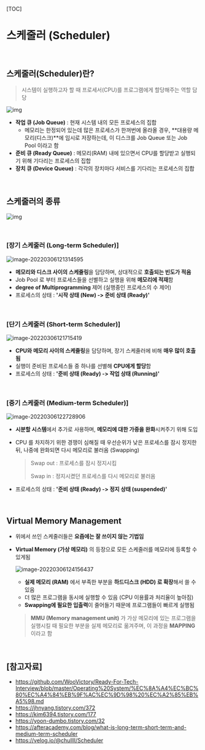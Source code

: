[TOC]

# 스케줄러 (Scheduler)

<br>

## 스케줄러(Scheduler)란?

> 시스템이 실행하고자 할 때 프로세서(CPU)를 프로그램에게 할당해주는 역할 담당

![img](https://s3.ap-south-1.amazonaws.com/afteracademy-server-uploads/what-is-longterm-shortterm-and-mediumterm-scheduler-longterm-shortterm-working.png)

- **작업 큐 (Job Queue)** : 현재 시스템 내의 모든 프로세스의 집합
  - 메모리는 한정되어 있는데 많은 프로세스가 한꺼번에 올라올 경우, **대용량 메모리(디스크)**에 임시로 저장하는데, 이 디스크를 Job Queue 또는 Job Pool 이라고 함
- **준비 큐 (Ready Queue)** : 메모리(RAM) 내에 있으면서 CPU를 할당받고 실행되기 위해 기다리는 프로세스의 집합
- **장치 큐 (Device Queue)** : 각각의 장치마다 서비스를 기다리는 프로세스의 집합

<br>

## 스케줄러의 종류

![img](https://media.vlpt.us/images/chullll/post/cc02fcc8-8fb5-455c-a331-552f217b5970/image.png)

<br>

### [장기 스케줄러 (Long-term Scheduler)]

![image-20220306121314595](https://user-images.githubusercontent.com/87461594/157400090-ec26db8f-496c-4e6e-8f51-09cccd46e503.png)

- **메모리와 디스크 사이의 스케줄링**을 담당하며, 상대적으로 **호출되는 빈도가 적음**
- Job Pool 로 부터 프로세스들을 선별하고 실행을 위해 **메모리에 적재**함
- **degree of Multiprogramming** 제어 (실행중인 프로세스의 수 제어)
- 프로세스의 상태 : **'시작 상태 (New)  ->  준비 상태 (Ready)'**

<br>

### [단기 스케줄러 (Short-term Scheduler)]

![image-20220306121715419](https://user-images.githubusercontent.com/87461594/157400122-3da7929f-8bf6-4832-af30-e4c95243829a.png)

- **CPU와 메모리 사이의 스케줄링**을 담당하며, 장기 스케줄러에 비해 **매우 많이 호출됨**
- 실행이 준비된 프로세스들 중 하나를 선별해 **CPU에게 할당**함
- 프로세스의 상태 : **'준비 상태 (Ready)  ->  작업 상태 (Running)'**

<br>

### [중기 스케줄러 (Medium-term Scheduler)]

![image-20220306122728906](https://user-images.githubusercontent.com/87461594/157400156-40ac94ce-07d2-4fda-b57d-c4d01598e939.png)

- **시분할 시스템**에서 추가로 사용하며, **메모리에 대한 가중을 완화**시켜주기 위해 도입

- CPU 를 차지하기 위한 경쟁이 심해질 때 우선순위가 낮은 프로세스를 잠시 정지한 뒤, 나중에 완화되면 다시 메모리로 불러옴 (Swapping)

  > Swap out : 프로세스를 잠시 정지시킴
  >
  > Swap in : 정지시켰던 프로세스를 다시 메모리로 불러옴

- 프로세스의 상태 : **'준비 상태 (Ready)  ->  정지 상태 (suspended)'**

<br>

## Virtual Memory Management

- 위에서 쓰인 스케줄러들은 **요즘에는 잘 쓰이지 않는 기법임**

- **Virtual Memory (가상 메모리)** 의 등장으로 모든 스케줄러를 메모리에 등록할 수 있게됨

  ![image-20220306124156437](https://user-images.githubusercontent.com/87461594/157400182-3760b31c-3801-4bee-8735-4258e8260069.png)

  - **실제 메모리 (RAM)** 에서 부족한 부분을 **하드디스크 (HDD) 로 확장**해서 쓸 수 있음
  - 더 많은 프로그램을 동시에 실행할 수 있음 (CPU 이용률과 처리율이 높아짐)
  - **Swapping에 필요한 입출력**이 줄어들기 때문에 프로그램들이 빠르게 실행됨

  > **MMU (Memory management unit)** 가 가상 메모리에 있는 프로그램을 실행시킬 때 필요한 부분을 실제 메모리로 옮겨주며, 이 과정을 **MAPPING** 이라고 함

<br>

## [참고자료]

- https://github.com/WooVictory/Ready-For-Tech-Interview/blob/master/Operating%20System/%EC%8A%A4%EC%BC%80%EC%A4%84%EB%9F%AC%EC%9D%98%20%EC%A2%85%EB%A5%98.md
- https://jhnyang.tistory.com/372
- https://kim6394.tistory.com/177
- https://yoon-dumbo.tistory.com/32
- https://afteracademy.com/blog/what-is-long-term-short-term-and-medium-term-scheduler
- https://velog.io/@chullll/Scheduler
